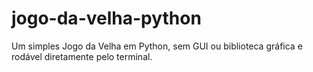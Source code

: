 # jogo-da-velha-python
Um simples Jogo da Velha em Python, sem GUI ou biblioteca gráfica e rodável diretamente pelo terminal. 

